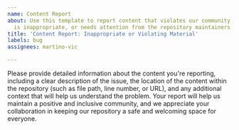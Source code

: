 ```yaml
---
name: Content Report
about: Use this template to report content that violates our community guidelines,
  is inappropriate, or needs attention from the repository maintainers.
title: 'Content Report: Inappropriate or Violating Material'
labels: bug
assignees: martino-vic

---
```


Please provide detailed information about the content you're reporting, including a clear description of the issue, the location of the content within the repository (such as file path, line number, or URL), and any additional context that will help us understand the problem. Your report will help us maintain a positive and inclusive community, and we appreciate your collaboration in keeping our repository a safe and welcoming space for everyone.
